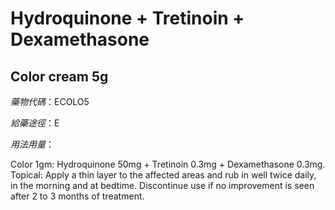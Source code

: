 # Hydroquinone + Tretinoin + Dexamethasone

## Color cream 5g

*藥物代碼*：ECOLO5

*給藥途徑*：E

*用法用量*：

Color 1gm: Hydroquinone 50mg + Tretinoin 0.3mg + Dexamethasone 0.3mg.
Topical: Apply a thin layer to the affected areas and rub in well twice daily, in the morning and at bedtime. Discontinue use if no improvement is seen after 2 to 3 months of treatment.

